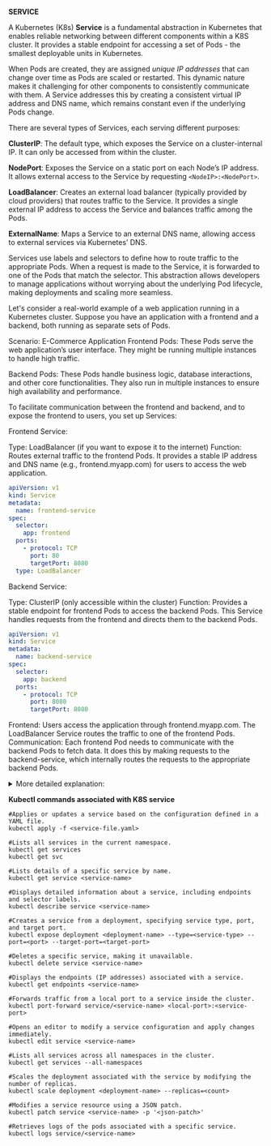**SERVICE**

A Kubernetes (K8s) **Service** is a fundamental abstraction in Kubernetes that enables reliable networking between different components within a K8S cluster. It provides a stable endpoint for accessing a set of Pods - the smallest deployable units in Kubernetes.

When Pods are created, they are assigned _unique IP addresses_ that can change over time as Pods are scaled or restarted. This dynamic nature makes it challenging for other components to consistently communicate with them. A Service addresses this by creating a consistent virtual IP address and DNS name, which remains constant even if the underlying Pods change.

There are several types of Services, each serving different purposes:

**ClusterIP**: The default type, which exposes the Service on a cluster-internal IP. It can only be accessed from within the cluster.

**NodePort**: Exposes the Service on a static port on each Node’s IP address. It allows external access to the Service by requesting `<NodeIP>:<NodePort>`.

**LoadBalancer**: Creates an external load balancer (typically provided by cloud providers) that routes traffic to the Service. It provides a single external IP address to access the Service and balances traffic among the Pods.

**ExternalName**: Maps a Service to an external DNS name, allowing access to external services via Kubernetes’ DNS.

Services use labels and selectors to define how to route traffic to the appropriate Pods. When a request is made to the Service, it is forwarded to one of the Pods that match the selector. This abstraction allows developers to manage applications without worrying about the underlying Pod lifecycle, making deployments and scaling more seamless.


Let's consider a real-world example of a web application running in a Kubernetes cluster. Suppose you have an application with a frontend and a backend, both running as separate sets of Pods.

Scenario: E-Commerce Application
Frontend Pods: These Pods serve the web application’s user interface. They might be running multiple instances to handle high traffic.

Backend Pods: These Pods handle business logic, database interactions, and other core functionalities. They also run in multiple instances to ensure high availability and performance.

To facilitate communication between the frontend and backend, and to expose the frontend to users, you set up Services:

Frontend Service:

Type: LoadBalancer (if you want to expose it to the internet)
Function: Routes external traffic to the frontend Pods. It provides a stable IP address and DNS name (e.g., frontend.myapp.com) for users to access the web application.

```yaml
apiVersion: v1
kind: Service
metadata:
  name: frontend-service
spec:
  selector:
    app: frontend
  ports:
    - protocol: TCP
      port: 80
      targetPort: 8080
  type: LoadBalancer

```

Backend Service:

Type: ClusterIP (only accessible within the cluster)
Function: Provides a stable endpoint for frontend Pods to access the backend Pods. This Service handles requests from the frontend and directs them to the backend Pods.

```yaml
apiVersion: v1
kind: Service
metadata:
  name: backend-service
spec:
  selector:
    app: backend
  ports:
    - protocol: TCP
      port: 8080
      targetPort: 8080
```

Frontend: Users access the application through frontend.myapp.com. The LoadBalancer Service routes the traffic to one of the frontend Pods.
Communication: Each frontend Pod needs to communicate with the backend Pods to fetch data. It does this by making requests to the backend-service, which internally routes the requests to the appropriate backend Pods.

<details>
<summary>More detailed explanation:</summary>

1. Frontend Pod Communication Requirement
Imagine each frontend Pod in your e-commerce application needs to display user data, product information, or process transactions. To do this, it must interact with the backend Pods, which handle the business logic and data storage.

2. Service Discovery and DNS Resolution
To facilitate communication, Kubernetes provides a built-in DNS service. Each Service in Kubernetes is assigned a DNS name based on the Service name and namespace. For example, if you have a Service named backend-service in the default namespace, Kubernetes creates a DNS entry backend-service.default.svc.cluster.local.

When a frontend Pod needs to make a request to the backend, it uses this DNS name (or service name) to resolve the IP address of the backend-service. Kubernetes takes care of translating this DNS name into the appropriate IP address.

3. Service Definition and Routing
The backend-service is defined with a selector that matches labels on the backend Pods. For example, the Service configuration might look like this:

```yaml
apiVersion: v1
kind: Service
metadata:
  name: backend-service
spec:
  selector:
    app: backend
  ports:
    - protocol: TCP
      port: 8080
      targetPort: 8080
```

In this configuration:

selector: app: backend ensures that the Service targets Pods with the label app=backend.
port: 8080 is the port that the Service exposes.
targetPort: 8080 is the port on the backend Pods where the application is listening.

4. Request Routing
When a frontend Pod needs to communicate with the backend, it sends an HTTP request to backend-service:8080. Here’s what happens:

DNS Resolution: The name backend-service is resolved to the IP address of the backend-service.
Load Balancing: The Service uses an internal load balancer to distribute the incoming requests to the backend Pods. It does this using a round-robin algorithm or other load-balancing strategies.
Proxying Requests: The Service acts as a proxy, forwarding the request from the frontend Pod to one of the backend Pods.

5. Pod Communication
Once the request reaches a backend Pod:

Processing: The backend Pod processes the request (e.g., querying a database, performing business logic).
Response: The backend Pod sends a response back through the Service.
Return Path: The response travels back through the backend-service to the requesting frontend Pod.

6. Service Benefits
Stable Endpoint: The frontend Pods always refer to backend-service, ensuring they do not need to know or manage the dynamic IPs of individual backend Pods.
Load Distribution: The Service distributes traffic evenly across backend Pods, helping balance the load and improving application reliability.

</details>

**Kubectl commands associated with K8S service**

```
#Applies or updates a service based on the configuration defined in a YAML file.
kubectl apply -f <service-file.yaml>

#Lists all services in the current namespace.
kubectl get services
kubectl get svc

#Lists details of a specific service by name.
kubectl get service <service-name>

#Displays detailed information about a service, including endpoints and selector labels.
kubectl describe service <service-name>

#Creates a service from a deployment, specifying service type, port, and target port.
kubectl expose deployment <deployment-name> --type=<service-type> --port=<port> --target-port=<target-port>

#Deletes a specific service, making it unavailable.
kubectl delete service <service-name>

#Displays the endpoints (IP addresses) associated with a service.
kubectl get endpoints <service-name>

#Forwards traffic from a local port to a service inside the cluster.
kubectl port-forward service/<service-name> <local-port>:<service-port>

#Opens an editor to modify a service configuration and apply changes immediately.
kubectl edit service <service-name>

#Lists all services across all namespaces in the cluster.
kubectl get services --all-namespaces

#Scales the deployment associated with the service by modifying the number of replicas.
kubectl scale deployment <deployment-name> --replicas=<count>

#Modifies a service resource using a JSON patch.
kubectl patch service <service-name> -p '<json-patch>'

#Retrieves logs of the pods associated with a specific service.
kubectl logs service/<service-name>

```
